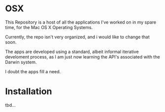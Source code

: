 OSX
===

This Repository is a host of all the applications I've worked on in my spare time, for the Mac OS X Operating Systems.

Currently, the repo isn't very organized, and i would like to change that soon.

The apps are developed using a standard, albeit informal iterative develoment process, as I am just now learning the API's associated with the Darwin system. 

I doubt the apps fill a need.

Installation
===

tbd...
